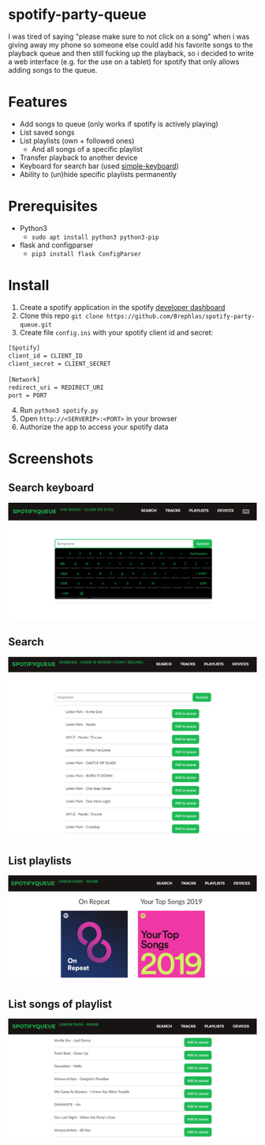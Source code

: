# spotify-party-queue
I was tired of saying "please make sure to not click on a song" when i was giving away my phone so someone else could add his favorite songs to the playback queue and then still fucking up the playback, so i decided to write a web interface (e.g. for the use on a tablet) for spotify that only allows adding songs to the queue.

# Features
- Add songs to queue (only works if spotify is actively playing)
- List saved songs
- List playlists (own + followed ones)
     - And all songs of a specific playlist
- Transfer playback to another device
- Keyboard for search bar (used [simple-keyboard](https://hodgef.com/simple-keyboard/))
- Ability to (un)hide specific playlists permanently

# Prerequisites
- Python3 
     - `sudo apt install python3 python3-pip`
- flask and configparser 
     - `pip3 install flask ConfigParser`

# Install
1. Create a spotify application in the spotify [developer dashboard](https://developer.spotify.com/dashboard/applications)
2. Clone this repo
`git clone https://github.com/Brephlas/spotify-party-queue.git`
3. Create file `config.ini` with your spotify client id and secret:
```
[Spotify]
client_id = CLIENT_ID
client_secret = CLIENT_SECRET

[Network]
redirect_uri = REDIRECT_URI
port = PORT
```
4. Run `python3 spotify.py`
5. Open `http://<SERVERIP>:<PORT>` in your browser
6. Authorize the app to access your spotify data

# Screenshots

## Search keyboard
![](img/search_keyboard.PNG)

## Search
![](img/spotifyqueue.PNG)

## List playlists
![](img/spotifyqueue2.PNG)

## List songs of playlist
![](img/spotifyqueue3.PNG)
